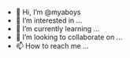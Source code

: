 - 👋 Hi, I’m @myaboys
- 👀 I’m interested in ...
- 🌱 I’m currently learning ...
- 💞️ I’m looking to collaborate on ...
- 📫 How to reach me ...

<!---
myaboys/myaboys is a ✨ special ✨ repository because its `README.md` (this file) appears on your GitHub profile.
You can click the Preview link to take a look at your changes.
--->
